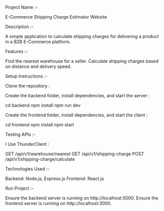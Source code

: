 Project Name :-

E-Commerce Shipping Charge Estimator Website

Description :-

A simple application to calculate shipping charges for delivering a product in a B2B E-Commerce platform.

Features :-

Find the nearest warehouse for a seller.
Calculate shipping charges based on distance and delivery speed.

Setup Instructions :-

Clone the repository :

Create the backend folder, install dependencies, and start the server :

cd backend
npm install
npm run dev

Create the frontend folder, install dependencies, and start the client :

cd frontend
npm install
npm start

Testing APIs :-

I Use ThunderClient :

GET /api/v1/warehouse/nearest
GET /api/v1/shipping-charge
POST /api/v1/shipping-charge/calculate

Technologies Used :- 

Backend: Node.js, Express.js
Frontend: React.js

Run Project :-

Ensure the backend server is running on http://localhost:5000.
Ensure the frontend server is running on http://localhost:3000.
